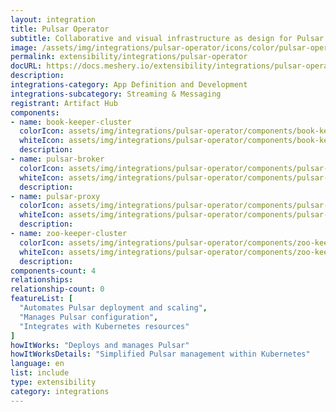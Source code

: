 ```yaml
---
layout: integration
title: Pulsar Operator
subtitle: Collaborative and visual infrastructure as design for Pulsar Operator
image: /assets/img/integrations/pulsar-operator/icons/color/pulsar-operator-color.svg
permalink: extensibility/integrations/pulsar-operator
docURL: https://docs.meshery.io/extensibility/integrations/pulsar-operator
description: 
integrations-category: App Definition and Development
integrations-subcategory: Streaming & Messaging
registrant: Artifact Hub
components: 
- name: book-keeper-cluster
  colorIcon: assets/img/integrations/pulsar-operator/components/book-keeper-cluster/icons/color/book-keeper-cluster-color.svg
  whiteIcon: assets/img/integrations/pulsar-operator/components/book-keeper-cluster/icons/white/book-keeper-cluster-white.svg
  description: 
- name: pulsar-broker
  colorIcon: assets/img/integrations/pulsar-operator/components/pulsar-broker/icons/color/pulsar-broker-color.svg
  whiteIcon: assets/img/integrations/pulsar-operator/components/pulsar-broker/icons/white/pulsar-broker-white.svg
  description: 
- name: pulsar-proxy
  colorIcon: assets/img/integrations/pulsar-operator/components/pulsar-proxy/icons/color/pulsar-proxy-color.svg
  whiteIcon: assets/img/integrations/pulsar-operator/components/pulsar-proxy/icons/white/pulsar-proxy-white.svg
  description: 
- name: zoo-keeper-cluster
  colorIcon: assets/img/integrations/pulsar-operator/components/zoo-keeper-cluster/icons/color/zoo-keeper-cluster-color.svg
  whiteIcon: assets/img/integrations/pulsar-operator/components/zoo-keeper-cluster/icons/white/zoo-keeper-cluster-white.svg
  description: 
components-count: 4
relationships: 
relationship-count: 0
featureList: [
  "Automates Pulsar deployment and scaling",
  "Manages Pulsar configuration",
  "Integrates with Kubernetes resources"
]
howItWorks: "Deploys and manages Pulsar"
howItWorksDetails: "Simplified Pulsar management within Kubernetes"
language: en
list: include
type: extensibility
category: integrations
---
```

